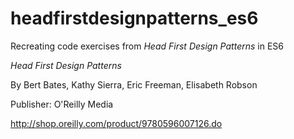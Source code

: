 # headfirstdesignpatterns_es6
Recreating code exercises from *Head First Design Patterns* in ES6

*Head First Design Patterns*

By Bert Bates, Kathy Sierra, Eric Freeman, Elisabeth Robson

Publisher: O'Reilly Media

http://shop.oreilly.com/product/9780596007126.do
